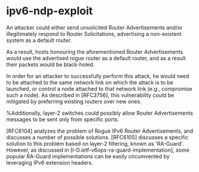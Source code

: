 # ipv6-ndp-exploit

An attacker could either send unsolicited Router Advertisements and/or illegitimately respond to Router Solicitations, advertising a non-existent system as a default router.

As a result, hosts honouring the aforementioned Router Advertisements would use the advertised rogue router as a default router, and as a result their packets would be black-holed.

In order for an attacker to successfully perform this attack, he would need to be attached to the same network link on which the attack is to be launched, or control a node attached to that network link (e.g., compromise such a node). As described in [RFC3756], this vulnerability could be mitigated by preferring existing routers over new ones.

%Additionally, layer-2 switches could possibly allow Router Advertisements messages to be sent only from specific ports.

[RFC6104] analyzes the problem of Rogue IPv6 Router Advertisements, and discusses a number of possible solutions. [RFC6105] discusses a specific solution to this problem based on layer-2 filtering, known as 'RA-Guard'. However, as discussed in [I-D.ietf-v6ops-ra-guard-implementation], some popular RA-Guard implementations can be easily circumvented by leveraging IPv6 extension headers.
